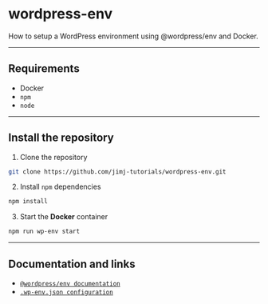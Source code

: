 # wordpress-env

How to setup a WordPress environment using @wordpress/env and Docker.

---
## Requirements

- Docker
- `npm`
- `node`

---
## Install the repository

1. Clone the repository
```sh
git clone https://github.com/jimj-tutorials/wordpress-env.git
```

2. Install `npm` dependencies
```sh
npm install
```

3. Start the **Docker** container
```sh
npm run wp-env start
```

---
## Documentation and links

- [`@wordpress/env documentation`](https://developer.wordpress.org/block-editor/reference-guides/packages/packages-env/)
- [`.wp-env.json configuration`](https://developer.wordpress.org/block-editor/reference-guides/packages/packages-env/#wp-env-json)
